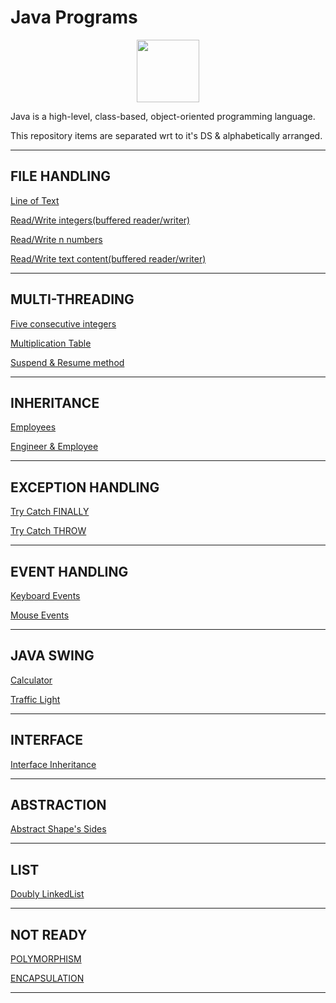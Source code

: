 # Java Programs
[<p align="center">
<img src="https://img.icons8.com/color/480/000000/java-coffee-cup-logo--v1.png" height='100'></p>](https://www.google.com/search?q=java&oq=java&aqs=chrome..69i57j69i59l3j69i60j69i65j69i60l2.1810j0j7&sourceid=chrome&ie=UTF-8)

Java is a high-level, class-based, object-oriented programming language. 

This repository items are separated wrt to it's DS & alphabetically arranged.

---
## FILE HANDLING

[Line of Text](https://github.com/004Ajay/Java/blob/main/FileProgram2.java) 

[Read/Write integers(buffered reader/writer)](https://github.com/004Ajay/Java/blob/main/FileProgram4.java) 

[Read/Write n numbers](https://github.com/004Ajay/Java/blob/main/FileProgram1.java) 

[Read/Write text content(buffered reader/writer)](https://github.com/004Ajay/Java/blob/main/FileProgram3.java) 

---

## MULTI-THREADING

[Five consecutive integers](https://github.com/004Ajay/Java/blob/main/MultiThread2.java) 

[Multiplication Table](https://github.com/004Ajay/Java/blob/main/MultiThread1.java) 

[Suspend & Resume method](https://github.com/004Ajay/Java/blob/main/MultiThread3.java) 

---

## INHERITANCE

[Employees](https://github.com/004Ajay/Java/blob/main/Employees.java) 

[Engineer & Employee](https://github.com/004Ajay/Java/blob/main/EngineerEmployee.java) 

---

## EXCEPTION HANDLING

[Try Catch FINALLY](https://github.com/004Ajay/Java/blob/main/TryCatchFINALLY.java) 

[Try Catch THROW](https://github.com/004Ajay/Java/blob/main/TryCatchTHROW.java) 

---

## EVENT HANDLING

[Keyboard Events](https://github.com/004Ajay/Java/blob/main/KeyboardEvents.java) 

[Mouse Events](https://github.com/004Ajay/Java/blob/main/MouseEvents.java) 

---

## JAVA SWING

[Calculator](https://github.com/004Ajay/Java/blob/main/calculator.java) 

[Traffic Light](https://github.com/004Ajay/Java/blob/main/TrafficLight.java) 

---

## INTERFACE

[Interface Inheritance](https://github.com/004Ajay/Java/blob/main/InterfaceInheritance.java) 

---

## ABSTRACTION

[Abstract Shape's Sides](https://github.com/004Ajay/Java/blob/main/AbstractShapeSides.java) 

---

## LIST

[Doubly LinkedList](https://github.com/004Ajay/Java/blob/main/DoublyLinkedList.java) 

---

## NOT READY

[POLYMORPHISM](https://github.com/004Ajay)

[ENCAPSULATION](https://github.com/004Ajay)

---
